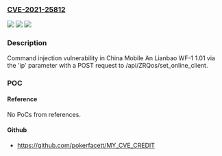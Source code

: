 ### [CVE-2021-25812](https://cve.mitre.org/cgi-bin/cvename.cgi?name=CVE-2021-25812)
![](https://img.shields.io/static/v1?label=Product&message=n%2Fa&color=blue)
![](https://img.shields.io/static/v1?label=Version&message=n%2Fa&color=blue)
![](https://img.shields.io/static/v1?label=Vulnerability&message=n%2Fa&color=brighgreen)

### Description

Command injection vulnerability in China Mobile An Lianbao WF-1 1.01 via the 'ip' parameter with a POST request to /api/ZRQos/set_online_client.

### POC

#### Reference
No PoCs from references.

#### Github
- https://github.com/pokerfacett/MY_CVE_CREDIT

